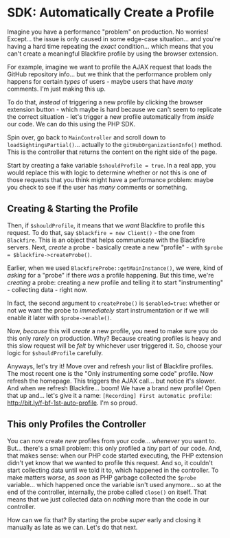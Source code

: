 # SDK: Automatically Create a Profile

Imagine you have a performance "problem" on production. No worries! Except...
the issue is only caused in some edge-case situation... and you're having a
hard time repeating the *exact* condition... which means that you can't create
a meaningful Blackfire profile by using the browser extension.

For example, imagine we want to profile the AJAX request that loads the GitHub
repository info... but we think that the performance problem only happens for
certain *types* of users - maybe users that have *many* comments. I'm just making
this up.

To do that, *instead* of triggering a new profile by clicking the browser
extension button - which maybe is hard because we can't seem to replicate the
correct situation - let's trigger a new profile automatically from *inside*
our code. We can do this using the PHP SDK.

Spin over, go back to `MainController` and scroll down to
`loadSightingsPartial()`... actually to the `gitHubOrganizationInfo()` method.
This is the controller that returns the content on the right side of the page.

Start by creating a fake variable `$shouldProfile = true`. In a real app, you would
replace this with logic to determine whether or not this is one of those requests
that you think might have a performance problem: maybe you check to see if the
user has *many* comments or something.

## Creating & Starting the Profile

Then, if `$shouldProfile`, it means that we *want* Blackfire to profile this request.
To do that, say `$blackfire = new Client()` - the one from `Blackfire`. This
is an object that helps communicate with the Blackfire servers. Next, *create*
a probe - basically create a new "profile" - with
`$probe = $blackfire->createProbe()`.

Earlier, when we used `BlackfireProbe::getMainInstance()`, we were, kind of *asking*
for a "probe" if there *was* a profile happening. But this time, we're *creating*
a probe: creating a new profile and telling it to start "instrumenting" - collecting
data - right now.

In fact, the second argument to `createProbe()` is `$enabled=true`: whether or not
we want the probe to *immediately* start instrumentation or if we will enable
it later with `$probe->enable()`.

Now, *because* this will *create* a new profile, you need to make sure you do
this only *rarely* on production. Why? Because creating profiles is heavy and this
slow request will be *felt* by whichever user triggered it. So, choose your logic
for `$shouldProfile` carefully.

Anyways, let's try it! Move over and refresh your list of Blackfire profiles.
The most recent one is the "Only instrumenting some code" profile. Now refresh the
homepage. This triggers the AJAX call... but notice it's slower. And when we
refresh Blackfire... boom! We have a brand new profile! Open that up and...
let's give it a name: `[Recording] First automatic profile`:
http://bit.ly/f-bf-1st-auto-profile. I'm so proud.

## This only Profiles the Controller

You can now create *new* profiles from your code... *whenever* you want to. But...
there's a small problem: this only profiled a *tiny* part of our code. And,
that makes sense: when our PHP code started executing, the PHP extension didn't
yet know that we wanted to profile this request. And so, it couldn't start collecting
data until we told it to, which happened in the controller. To make matters *worse*,
as *soon* as PHP garbage collected the `$probe` variable... which happened once
the variable isn't used anymore... so at the end of the controller, internally,
the probe called `close()` on itself. That means that we just collected data
on *nothing* more than the code in our controller.

How can we fix that? By starting the probe *super* early and closing it manually
as late as we can. Let's do that next.
